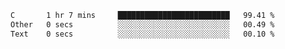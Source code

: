 
<!--START_SECTION:waka-->

```txt
C       1 hr 7 mins     █████████████████████████   99.41 %
Other   0 secs          ░░░░░░░░░░░░░░░░░░░░░░░░░   00.49 %
Text    0 secs          ░░░░░░░░░░░░░░░░░░░░░░░░░   00.10 %
```

<!--END_SECTION:waka-->
